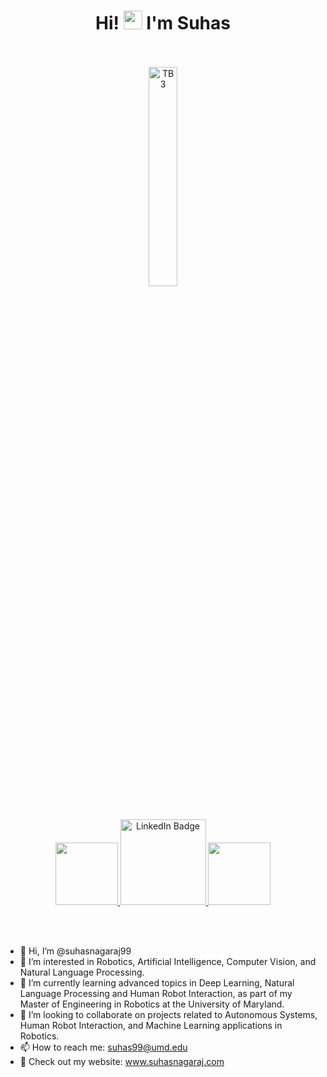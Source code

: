 <div align="center">
  <h1>
    Hi! 
    <img src="https://media.giphy.com/media/hvRJCLFzcasrR4ia7z/giphy.gif" width="30px"/>
       I'm Suhas 
  </h1>  
</div>
<br><br>
<div align="center">
  <img width="30%" alt="TB3" src="https://i.giphy.com/media/v1.Y2lkPTc5MGI3NjExM2dsbDF2Nml2bWUxYXR6aTdobzlrc2NwMWU2aHNuYzk3and0bDcwcSZlcD12MV9pbnRlcm5hbF9naWZfYnlfaWQmY3Q9Zw/SDUun9NqZiiPanKRaK/giphy.gif">
</div>
<br><br>
<!-- <div align="center">
<img src="https://komarev.com/ghpvc/?username=suhasnagaraj99&style=flat-square&color=blue" width="200" alt=""/>
</div> -->

<div id="badges" align="center">
  <a href="https://www.suhasnagaraj.com/home">
    <img src="https://img.shields.io/badge/WEBSITE-orange" width="100"/>
  </a>
  <a href="https://www.linkedin.com/in/suhas-nagaraj/">
    <img src="https://img.shields.io/badge/LinkedIn-blue?style=for-the-badge&logo=linkedin&logoColor=white" width="137" alt="LinkedIn Badge"/>
  </a>
  <a href="https://github.com/suhasnagaraj99/suhasnagaraj99/blob/main/Suhas%20Nagaraj_Resume.pdf">
    <img src="https://img.shields.io/badge/RESUME-red" width="100"/>
  </a>
</div>

<br><br>

- 👋 Hi, I’m @suhasnagaraj99
- 👀 I’m interested in Robotics, Artificial Intelligence, Computer Vision, and Natural Language Processing.
- 🌱 I’m currently learning advanced topics in Deep Learning, Natural Language Processing and Human Robot Interaction, as part of my Master of Engineering in Robotics at the University of Maryland.
- 💞️ I’m looking to collaborate on projects related to Autonomous Systems, Human Robot Interaction, and Machine Learning applications in Robotics.
- 📫 How to reach me: suhas99@umd.edu
- 📌 Check out my website: www.suhasnagaraj.com

<!---
suhasnagaraj99/suhasnagaraj99 is a ✨ special ✨ repository because its `README.md` (this file) appears on your GitHub profile.
You can click the Preview link to take a look at your changes.
--->
